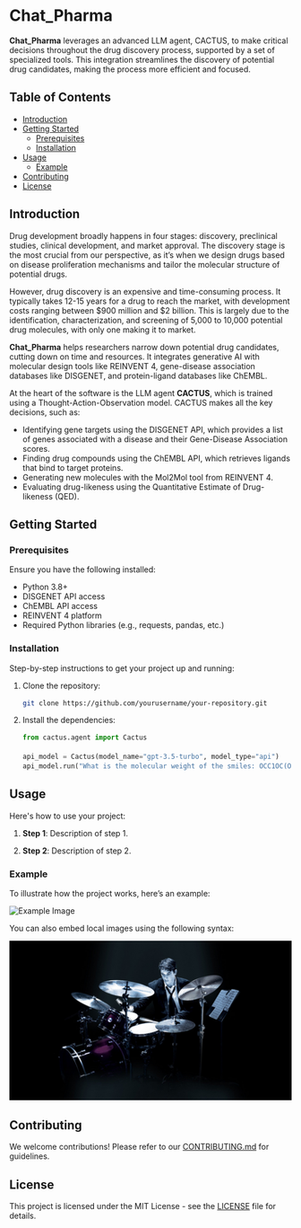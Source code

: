 # Chat_Pharma

**Chat_Pharma** leverages an advanced LLM agent, CACTUS, to make critical decisions throughout the drug discovery process, supported by a set of specialized tools. This integration streamlines the discovery of potential drug candidates, making the process more efficient and focused.

## Table of Contents
- [Introduction](#introduction)
- [Getting Started](#getting-started)
  - [Prerequisites](#prerequisites)
  - [Installation](#installation)
- [Usage](#usage)
  - [Example](#example)
- [Contributing](#contributing)
- [License](#license)

## Introduction
Drug development broadly happens in four stages: discovery, preclinical studies, clinical development, and market approval. The discovery stage is the most crucial from our perspective, as it’s when we design drugs based on disease proliferation mechanisms and tailor the molecular structure of potential drugs.

However, drug discovery is an expensive and time-consuming process. It typically takes 12-15 years for a drug to reach the market, with development costs ranging between $900 million and $2 billion. This is largely due to the identification, characterization, and screening of 5,000 to 10,000 potential drug molecules, with only one making it to market.

**Chat_Pharma** helps researchers narrow down potential drug candidates, cutting down on time and resources. It integrates generative AI with molecular design tools like REINVENT 4, gene-disease association databases like DISGENET, and protein-ligand databases like ChEMBL.

At the heart of the software is the LLM agent **CACTUS**, which is trained using a Thought-Action-Observation model. CACTUS makes all the key decisions, such as:
- Identifying gene targets using the DISGENET API, which provides a list of genes associated with a disease and their Gene-Disease Association scores.
- Finding drug compounds using the ChEMBL API, which retrieves ligands that bind to target proteins.
- Generating new molecules with the Mol2Mol tool from REINVENT 4.
- Evaluating drug-likeness using the Quantitative Estimate of Drug-likeness (QED).

## Getting Started

### Prerequisites
Ensure you have the following installed:
- Python 3.8+
- DISGENET API access
- ChEMBL API access
- REINVENT 4 platform
- Required Python libraries (e.g., requests, pandas, etc.)


### Installation

Step-by-step instructions to get your project up and running:

1. Clone the repository:
    ```bash
    git clone https://github.com/yourusername/your-repository.git
    ```

2. Install the dependencies:
    ```python
    from cactus.agent import Cactus

    api_model = Cactus(model_name="gpt-3.5-turbo", model_type="api")
    api_model.run("What is the molecular weight of the smiles: OCC1OC(O)C(C(C1O)O)O")
    ```

## Usage

Here's how to use your project:

1. **Step 1**: Description of step 1.

2. **Step 2**: Description of step 2.

### Example

To illustrate how the project works, here’s an example:

![Example Image](https://www.google.com/url?sa=i&url=https%3A%2F%2Fen.wikipedia.org%2Fwiki%2FSteve_Jobs&psig=AOvVaw3hNFVLmxl9TvJ2isMCwF4M&ust=1724092860272000&source=images&cd=vfe&opi=89978449&ved=0CBQQjRxqFwoTCJjX8MWY_4cDFQAAAAAdAAAAABAE)

You can also embed local images using the following syntax:

![Local Image](./images/img1.jpg)

## Contributing

We welcome contributions! Please refer to our [CONTRIBUTING.md](CONTRIBUTING.md) for guidelines.

## License

This project is licensed under the MIT License - see the [LICENSE](LICENSE) file for details.

